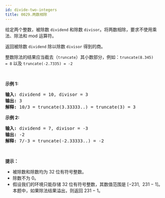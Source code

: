 ```yaml
---
id: divide-two-integers
title: 0029.两数相除
---
```

给定两个整数，被除数 <code>dividend</code> 和除数 <code>divisor</code>。将两数相除，要求不使用乘法、除法和 mod 运算符。

返回被除数 <code>dividend</code> 除以除数 <code>divisor</code> 得到的商。

整数除法的结果应当截去（<code>truncate</code>）其小数部分，例如：<code>truncate(8.345) = 8</code> 以及 <code>truncate(-2.7335) = -2</code>

 

**示例 1:**


<pre><strong>输入:</strong> dividend = 10, divisor = 3<br/><strong>输出:</strong> 3<br/><strong>解释: </strong>10/3 = truncate(3.33333..) = truncate(3) = 3</pre>

**示例 2:**


<pre><strong>输入:</strong> dividend = 7, divisor = -3<br/><strong>输出:</strong> -2<br/><strong>解释:</strong> 7/-3 = truncate(-2.33333..) = -2</pre>

 

**提示：**


- 被除数和除数均为 32 位有符号整数。
- 除数不为 0。
- 假设我们的环境只能存储 32 位有符号整数，其数值范围是 [−231,  231 − 1]。本题中，如果除法结果溢出，则返回 231 − 1。
